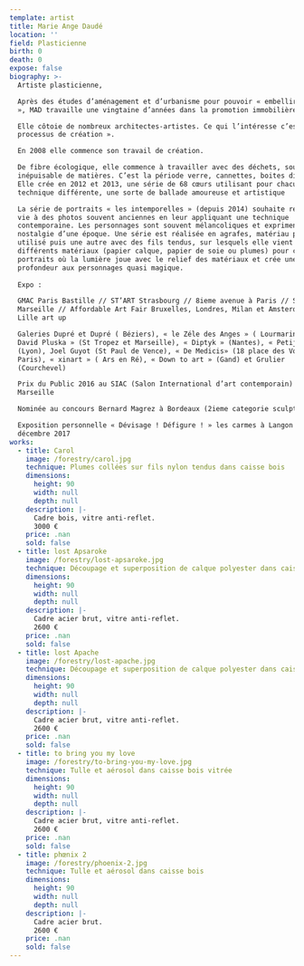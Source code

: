 ```yaml
---
template: artist
title: Marie Ange Daudé
location: ''
field: Plasticienne
birth: 0
death: 0
expose: false
biography: >-
  Artiste plasticienne, 

  Après des études d’aménagement et d’urbanisme pour pouvoir « embellir le monde
  », MAD travaille une vingtaine d’années dans la promotion immobilière.

  Elle côtoie de nombreux architectes-artistes. Ce qui l’intéresse c’est le «
  processus de création ».

  En 2008 elle commence son travail de création.

  De fibre écologique, elle commence à travailler avec des déchets, source
  inépuisable de matières. C’est la période verre, cannettes, boites diverses.
  Elle crée en 2012 et 2013, une série de 68 cœurs utilisant pour chacun une
  technique différente, une sorte de ballade amoureuse et artistique

  La série de portraits « les intemporelles » (depuis 2014) souhaite redonner
  vie à des photos souvent anciennes en leur appliquant une technique
  contemporaine. Les personnages sont souvent mélancoliques et expriment la
  nostalgie d’une époque. Une série est réalisée en agrafes, matériau peu
  utilisé puis une autre avec des fils tendus, sur lesquels elle vient coller
  différents matériaux (papier calque, papier de soie ou plumes) pour créer des
  portraits où la lumière joue avec le relief des matériaux et crée une
  profondeur aux personnages quasi magique.
   
  Expo :

  GMAC Paris Bastille // ST’ART Strasbourg // 8ieme avenue à Paris // SIAC
  Marseille // Affordable Art Fair Bruxelles, Londres, Milan et Amsterdam…) //
  Lille art up

  Galeries Dupré et Dupré ( Béziers), « le Zéle des Anges » ( Lourmarin), «
  David Pluska » (St Tropez et Marseille), « Diptyk » (Nantes), « Petijean »
  (Lyon), Joel Guyot (St Paul de Vence), « De Medicis» (18 place des Vosges à
  Paris), « xinart » ( Ars en Ré), « Down to art » (Gand) et Grulier
  (Courchevel)

  Prix du Public 2016 au SIAC (Salon International d’art contemporain) à
  Marseille

  Nominée au concours Bernard Magrez à Bordeaux (2ieme categorie sculpture)

  Exposition personnelle « Dévisage ! Défigure ! » les carmes à Langon en
  décembre 2017
works:
  - title: Carol
    image: /forestry/carol.jpg
    technique: Plumes collées sur fils nylon tendus dans caisse bois
    dimensions:
      height: 90
      width: null
      depth: null
    description: |-
      Cadre bois, vitre anti-reflet.
      3000 €
    price: .nan
    sold: false
  - title: lost Apsaroke
    image: /forestry/lost-apsaroke.jpg
    technique: Découpage et superposition de calque polyester dans caisse bois
    dimensions:
      height: 90
      width: null
      depth: null
    description: |-
      Cadre acier brut, vitre anti-reflet. 
      2600 €
    price: .nan
    sold: false
  - title: lost Apache
    image: /forestry/lost-apache.jpg
    technique: Découpage et superposition de calque polyester dans caisse bois
    dimensions:
      height: 90
      width: null
      depth: null
    description: |-
      Cadre acier brut, vitre anti-reflet.
      2600 €
    price: .nan
    sold: false
  - title: to bring you my love
    image: /forestry/to-bring-you-my-love.jpg
    technique: Tulle et aérosol dans caisse bois vitrée
    dimensions:
      height: 90
      width: null
      depth: null
    description: |-
      Cadre acier brut, vitre anti-reflet.
      2600 €
    price: .nan
    sold: false
  - title: phœnix 2
    image: /forestry/phoenix-2.jpg
    technique: Tulle et aérosol dans caisse bois
    dimensions:
      height: 90
      width: null
      depth: null
    description: |-
      Cadre acier brut.
      2600 €
    price: .nan
    sold: false
---
```


